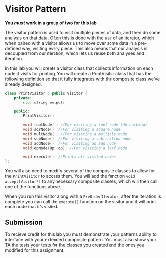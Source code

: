# Visitor Pattern

**You *must* work in a group of two for this lab**

The visitor pattern is used to visit multiple pieces of data, and then do some analysis on that data. Often this is done with the use of an iterator, which when paired with a visitor allows us to move over some data in a pre-defined way, visiting every piece. This also means that our analysis is decoupled from our iteration, which lets us reuse both analyses and iteration.

In this lab you will create a visitor class that collects information on each node it visits for printing. You will create a PrintVisitor class that has the following definition so that it fully integrates with the composite class we’ve already designed.

```c++
class PrintVisitor : public Visitor {
    private:
        std::string output;

    public:
        PrintVisitor();

        void rootNode(); //For visiting a root node (do nothing)
        void sqrNode(); //For visiting a square node
        void multNode(); //For visiting a multiple node
        void subNode(); //For visiting a subtraction node
        void addNode(); //For visiting an add node
        void opNode(Op* op); //For visiting a leaf node

        void execute(); //Prints all visited nodes
};
```

You will also need to modify several of the composite classes to allow for the `PrintVisitor` to access them. You will add the function `void accept(Visitor*)` to any necessary composite classes, which will then call one of the functions above.

When you run this visitor along with a `PreOrderIterator`, after the iteration is complete you can call the `execute()` function on the visitor and it will print each node that it’s visited.

## Submission

To recieve credit for this lab you must demonstrate your patterns ability to interface with your extended composite pattern. You must also show your TA the tests your tests for the classes you created and the ones you modified for this assignment.

